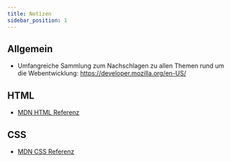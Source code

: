 ```yaml
---
title: Notizen
sidebar_position: 1
---
```


## Allgemein

- Umfangreiche Sammlung zum Nachschlagen zu allen Themen rund um die Webentwicklung: https://developer.mozilla.org/en-US/

## HTML

- [MDN HTML Referenz](https://developer.mozilla.org/en-US/docs/Web/HTML/Element)

## CSS

- [MDN CSS Referenz](https://developer.mozilla.org/en-US/docs/Web/CSS/Reference)
